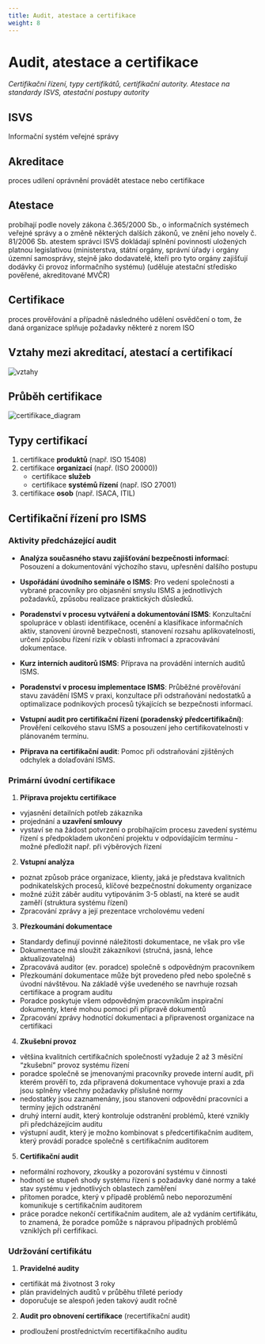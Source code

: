 ```yaml
---
title: Audit, atestace a certifikace
weight: 8
---
```


# Audit, atestace a certifikace

*Certifikační řízení, typy certifikátů, certifikační autority. Atestace na standardy ISVS, atestační postupy autority*

## ISVS

Informační systém veřejné správy

## Akreditace

proces udílení oprávnění provádět atestace nebo certifikace

## Atestace

probíhají podle novely zákona č.365/2000 Sb., o informačních systémech veřejné správy a o změně některých dalších zákonů, ve znění jeho novely č. 81/2006 Sb. atestem správci ISVS dokládají splnění povinností uložených platnou legislativou (ministerstva, státní orgány, správní úřady i orgány územní samosprávy, stejně jako dodavatelé, kteří pro tyto orgány zajišťují dodávky či provoz informačního systému) (uděluje atestační středisko pověřené, akreditované MVČR)

## Certifikace

proces prověřování a případně následného udělení osvědčení o tom, že daná organizace splňuje požadavky některé z norem ISO

## Vztahy mezi akreditací, atestací a certifikací

![vztahy](/4smn/vztahy.png)

## Průběh certifikace

![certifikace_diagram](/4smn/certifikace_diagram.png)

## Typy certifikací

1. certifikace **produktů** (např. ISO 15408)
2. certifikace **organizací** (např. (ISO 20000))
    * certifikace **služeb**
    * certifikace **systémů řízení** (např. ISO 27001)
3. certifikace **osob** (např. ISACA, ITIL)

## Certifikační řízení pro ISMS

### Aktivity předcházející audit

* **Analýza současného stavu zajišťování bezpečnosti informací**: Posouzení a dokumentování výchozího stavu, upřesnění dalšího postupu

* **Uspořádání úvodního semináře o ISMS**: Pro vedení společnosti a vybrané pracovníky pro objasnění smyslu ISMS a jednotlivých požadavků, způsobu realizace praktických důsledků.

* **Poradenství v procesu vytváření a dokumentování ISMS**: Konzultační spolupráce v oblasti identifikace, ocenění a klasifikace informačních aktiv, stanovení úrovně bezpečnosti, stanovení rozsahu aplikovatelnosti, určení způsobu řízení rizik v oblasti infromací a zpracovávání dokumentace.

* **Kurz interních auditorů ISMS**: Příprava na provádění interních auditů ISMS.

* **Poradenství v procesu implementace ISMS**: Průběžné prověřování stavu zavádění ISMS v praxi, konzultace při odstraňování nedostatků a optimalizace podnikových procesů týkajících se bezpečnosti informací.

* **Vstupní audit pro certifikační řízení (poradenský předcertifikační)**: Prověření celkového stavu ISMS a posouzení jeho certifikovatelnosti v plánovaném termínu.

* **Příprava na certifikační audit**: Pomoc při odstraňování zjištěných odchylek a dolaďování ISMS.


### Primární úvodní certifikace

1. **Příprava projektu certifikace**
* vyjasnění detailních potřeb zákazníka
* projednání a **uzavření smlouvy**
* vystaví se na žádost potvrzení o probíhajícím procesu zavedení systému řízení s předpokladem ukončení projektu v odpovídajícím termínu - možné předložit např. při výběrových řízení
2. **Vstupní analýza**
* poznat způsob práce organizace, klienty, jaká je představa kvalitních podnikatelských procesů, klíčové bezpečnostní dokumenty organizace
* možné zúžit záběr auditu vytipováním 3-5 oblastí, na které se audit zaměří (struktura systému řízení)
* Zpracování zprávy a její prezentace vrcholovému vedení
3. **Přezkoumání dokumentace**
* Standardy definují povinné náležitosti dokumentace, ne však pro vše
* Dokumentace má sloužit zákazníkovi (stručná, jasná, lehce aktualizovatelná)
* Zpracovává auditor (ev. poradce) společně s odpovědným pracovníkem
* Přezkoumání dokumentace může být provedeno před nebo společně s úvodní návštěvou. Na základě výše uvedeného se navrhuje rozsah certifikace a program auditu
* Poradce poskytuje všem odpovědným pracovníkům inspirační dokumenty, které mohou pomoci při přípravě dokumentů
* Zpracování zprávy hodnotící dokumentaci a připravenost organizace na certifikaci
4. **Zkušební provoz**
* většina kvalitních certifikačních společností vyžaduje 2 až 3 měsíční “zkušební” provoz systému řízení
* poradce společně se jmenovanými pracovníky provede interní audit, při kterém prověří to, zda připravená dokumentace vyhovuje praxi a zda jsou splněny všechny požadavky příslušné normy
* nedostatky jsou zaznamenány, jsou stanoveni odpovědní pracovníci a termíny jejich odstranění
* druhý interní audit, který kontroluje odstranění problémů, které vznikly při předcházejícím auditu
* výstupní audit, který je možno kombinovat s předcertifikačním auditem, který provádí poradce společně s certifikačním auditorem
5. **Certifikační audit**
* neformální rozhovory, zkoušky a pozorování systému v činnosti
* hodnotí se stupeň shody systému řízení s požadavky dané normy a také stav systému v jednotlivých oblastech zaměření
* přítomen poradce, který v případě problémů nebo neporozumění komunikuje s certifikačním auditorem
* práce poradce nekončí certifikačním auditem, ale až vydáním certifikátu, to znamená, že poradce pomůže s nápravou případných problémů vzniklých při cerfifikaci.


### Udržování certifikátu

1. **Pravidelné audity**
* certifikát má životnost 3 roky
* plán pravidelných auditů v průběhu tříleté periody
* doporučuje se alespoň jeden takový audit ročně
2. **Audit pro obnovení certifikace** (recertifikační audit)
* prodloužení prostřednictvím recertifikačního auditu
